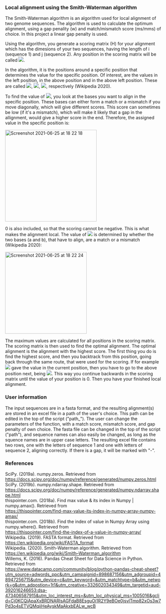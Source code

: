 ### Local alignment using the Smith-Waterman algorithm ###

The Smith-Waterman algorithm is an algorithm used for local alignment of two genome sequences. The algorithm is used to calculate the optimum alignment, using a gap penality (w) and match/mismatch score (ms/mms) of choice. In this project a linear gap penalty is used. 

Using the algorithm, you generate a scoring matrix (H) for your alignment which has the dimesions of your two sequences, having the length of i (sequence 1) and j (sequence 2). Any position in the scoring matrix will be called <img src="https://render.githubusercontent.com/render/math?math=$H_{i,j}$ ">. <br>

In the algorithm, it is the positions around a specific position that determines the value for the specific position. Of interest, are the values in the left position, in the above position and in the above left position. These are called <img src="https://render.githubusercontent.com/render/math?math=$H_{i,j-1}$ ">, <img src="https://render.githubusercontent.com/render/math?math=$H_{i-1,j}$ ">, <img src="https://render.githubusercontent.com/render/math?math=$H_{i-1,j-1}$ ">, respectively (Wikipedia 2020). 

To find the value of <img src="https://render.githubusercontent.com/render/math?math=$H_{i,j}$ ">, you look at the bases you want to align in the specific position. These bases can either form a match or a mismatch if you move diagonally, which will give different scores. This score can sometimes be low (if it's a mismatch), which will make it likely that a gap in the allignment, would give a higher score in the end. Therefore, the assigned value in the specific position is:

<img width="295" alt="Screenshot 2021-06-25 at 18 22 18" src="https://user-images.githubusercontent.com/70690268/123456252-ed919b80-d5e2-11eb-9abb-3cb134cd6046.png">

0 is also included, so that the scoring cannot be negative. This is what makes the alignment local. The value of <img src="https://render.githubusercontent.com/render/math?math=$s(a_{i},b_{j})$ "> is determined by whether the two bases (a and b), that have to align, are a match or a mismatch (Wikipedia 2020):  

<img width="263" alt="Screenshot 2021-06-25 at 18 22 24" src="https://user-images.githubusercontent.com/70690268/123456289-f97d5d80-d5e2-11eb-806b-67ae314e55b3.png">


The maximum values are calculated for all positions in the scoring matrix. The scoring matrix is then used to find the optimal alignment. The optimal alignment is the alignment with the highest score. The first thing you do is find the highest score, and then you backtrack from this position, going back through the same route, that were used for the scoring. If for example <img src="https://render.githubusercontent.com/render/math?math=$H_{i-1,j}-w_{1}$ "> gave the value in the current position, then you have to go to the above position next, being <img src="https://render.githubusercontent.com/render/math?math=$H_{i-1,j}$ ">. This way you continue backwards in the scoring matrix until the value of your position is 0. Then you have your finished local alignment. 

### User information

The input sequences are in a fasta format, and the resulting alignment(s) are stored in an excel file in a path of the user's choice. This path can be edited in the top of the script ("path_"). The user can change the parameters of the function, with a match score, mismatch score, and gap penalty of own choice. The fasta file can be changed in the top of the script ("path"), and sequence names can also easily be changed, as long as the squence names are in upper case letters. The resulting excel file contains two rows, one with the letters of sequence 1 and one with letters of sequence 2, aligning correctly. If there is a gap, it will be marked with "-".


### References

SciPy. (2019a). numpy.zeros. Retrieved from <br>
https://docs.scipy.org/doc/numpy/reference/generated/numpy.zeros.html <br>
SciPy. (2019b). numpy.ndarray.shape. Retrieved from <br>
https://docs.scipy.org/doc/numpy/reference/generated/numpy.ndarray.shape.html <br>
thispointer.com. (2018a). Find max value & its index in Numpy | numpy.amax(). Retrieved from <br> https://thispointer.com/find-max-value-its-index-in-numpy-array-numpy-amax/ <br>
thispointer.com. (2018b). Find the index of value in Numpy Array using numpy.where(). Retrieved from <br> https://thispointer.com/find-the-index-of-a-value-in-numpy-array/<br>
Wikipedia. (2019). FASTA format. Retrieved from <br> https://en.wikipedia.org/wiki/FASTA_format <br>
Wikipedia. (2020). Smith-Waterman algorithm. Retrieved from<br> https://en.wikipedia.org/wiki/Smith–Waterman_algorithm <br>
Willems, K. (2016). Pandas Cheat Sheet for Data Science in Python. Retrieved from <br>https://www.datacamp.com/community/blog/python-pandas-cheat-sheet?utm_source=adwords_ppc&utm_campaignid=898687156&utm_adgroupid=48947256715&utm_device=c&utm_keyword=&utm_matchtype=b&utm_network=g&utm_adpostion=1t1&utm_creative=332602034349&utm_targetid=aud-392016246653:dsa-473406587915&utm_loc_interest_ms=&utm_loc_physical_ms=1005016&gclid=Cj0KCQiApaXxBRDNARIsAGFdaB8EsguOi1R2Y9eBOe0jsvlTmp82xOs3w7Pd3o4sETVQMqiiHeAyskMaAkxbEALw_wcB
